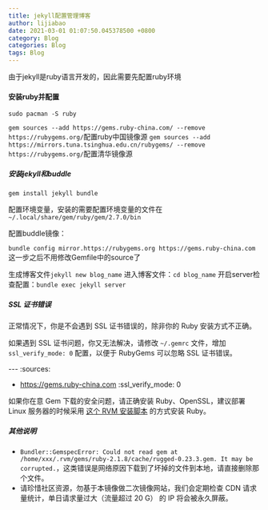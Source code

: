 ```yaml
---
title: jekyll配置管理博客
author: lijiabao
date: 2021-03-01 01:07:50.045378500 +0800
category: Blog
categories: Blog
tags: Blog
---
```


由于jekyll是ruby语言开发的，因此需要先配置ruby环境

#### 安装ruby并配置

`sudo pacman -S ruby`

`gem sources --add https://gems.ruby-china.com/ --remove https://rubygems.org/`配置ruby中国镜像源
`gem sources --add https://mirrors.tuna.tsinghua.edu.cn/rubygems/ --remove https://rubygems.org/`配置清华镜像源

##### 安装jekyll和buddle

`gem install jekyll bundle`

配置环境变量，安装的需要配置环境变量的文件在`~/.local/share/gem/ruby/gem/2.7.0/bin`

配置buddle镜像：

`bundle config mirror.https://rubygems.org https://gems.ruby-china.com`
这一步之后不用修改Gemfile中的source了

生成博客文件`jekyll new blog_name`
进入博客文件：`cd blog_name`
开启server检查配置：`bundle exec jekyll server`

##### SSL 证书错误

正常情况下，你是不会遇到 SSL 证书错误的，除非你的 Ruby 安装方式不正确。

如果遇到 SSL 证书问题，你又无法解决，请修改 `~/.gemrc` 文件，增加 `ssl_verify_mode: 0` 配置，以便于 RubyGems 可以忽略 SSL 证书错误。

\---
:sources:
- https://gems.ruby-china.com
:ssl\_verify\_mode: 0

如果你在意 Gem 下载的安全问题，请正确安装 Ruby、OpenSSL，建议部署 Linux 服务器的时候采用 [这个 RVM 安装脚本](https://github.com/huacnlee/init.d/blob/master/install_rvm) 的方式安装 Ruby。

##### 其他说明

-   `Bundler::GemspecError: Could not read gem at /home/xxx/.rvm/gems/ruby-2.1.8/cache/rugged-0.23.3.gem. It may be corrupted.`，这类错误是网络原因下载到了坏掉的文件到本地，请直接删除那个文件。
-   请珍惜社区资源，勿基于本镜像做二次镜像网站，我们会定期检查 CDN 请求量统计，单日请求量过大（流量超过 20 G） 的 IP 将会被永久屏蔽。
